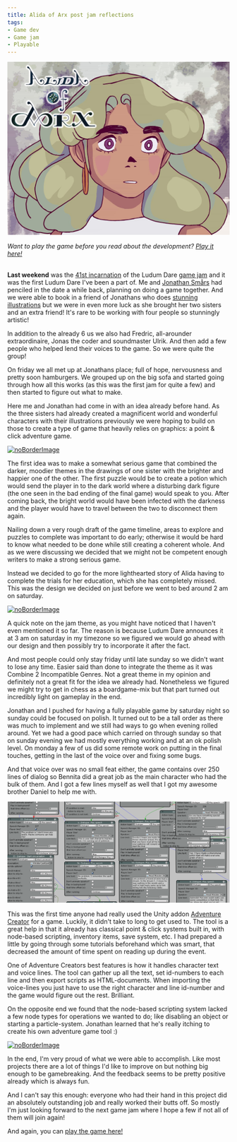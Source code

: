 ```yaml
---
title: Alida of Arx post jam reflections
tags:
- Game dev
- Game jam
- Playable
---
```


[![noBorderImage](/images/AlidaOfArx_Screenshot0.jpg)](/images/AlidaOfArx_Screenshot0.jpg)

*Want to play the game before you read about the development? [Play it here!](http://www.jsmars.com/misc/alidaofarx/)*
<br>
<br>

**Last weekend** was the [41st incarnation](https://ldjam.com/) of the Ludum Dare [game jam](https://en.wikipedia.org/wiki/Game_jam) and it was the first Ludum Dare I've been a part of. Me and [Jonathan Smårs](https://twitter.com/jsmars) had penciled in the date a while back, planning on doing a game together. And we were able to book in a friend of Jonathans who does [stunning illustrations](https://www.instagram.com/serwaa/) but we were in even more luck as she brought her two sisters and an extra friend! It's rare to be working with four people so stunningly artistic!

In addition to the already 6 us we also had Fredric, all-arounder extraordinaire, Jonas the coder and soundmaster Ulrik. And then add a few people who helped lend their voices to the game. So we were quite the group!

On friday we all met up at Jonathans place; full of hope, nervousness and pretty soon hamburgers. We grouped up on the big sofa and started going through how all this works (as this was the first jam for quite a few) and then started to figure out what to make.

Here me and Jonathan had come in with an idea already before hand. As the three sisters had already created a magnificent world and wonderful characters with their illustrations previously we were hoping to build on those to create a type of game that heavily relies on graphics: a point & click adventure game.

[![noBorderImage](/images/AlidaOfArx_Screenshot1.png)](/images/AlidaOfArx_Screenshot1.png)

The first idea was to make a somewhat serious game that combined the darker, moodier themes in the drawings of one sister with the brighter and happier one of the other. The first puzzle would be to create a potion which would send the player in to the dark world where a disturbing dark figure (the one seen in the bad ending of the final game) would speak to you. After coming back, the bright world would have been infected with the darkness and the player would have to travel between the two to disconnect them again.

Nailing down a very rough draft of the game timeline, areas to explore and puzzles to complete was important to do early; otherwise it would be hard to know what needed to be done while still creating a coherent whole. And as we were discussing we decided that we might not be competent enough writers to make a strong serious game.

Instead we decided to go for the more lighthearted story of Alida having to complete the trials for her education, which she has completely missed. This was the design we decided on just before we went to bed around 2 am on saturday.

[![noBorderImage](/images/AlidaOfArx_Screenshot3.png)](/images/AlidaOfArx_Screenshot3.png)

A quick note on the jam theme, as you might have noticed that I haven't even mentioned it so far. The reason is because Ludum Dare announces it at 3 am on saturday in my timezone so we figured we would go ahead with our design and then possibly try to incorporate it after the fact.

And most people could only stay friday until late sunday so we didn't want to lose any time. Easier said than done to integrate the theme as it was Combine 2 Incompatible Genres. Not a great theme in my opinion and definitely not a great fit for the idea we already had. Nonetheless we figured we might try to get in chess as a boardgame-mix but that part turned out incredibly light on gameplay in the end.

Jonathan and I pushed for having a fully playable game by saturday night so sunday could be focused on polish. It turned out to be a tall order as there was much to implement and we still had ways to go when evening rolled around. Yet we had a good pace which carried on through sunday so that on sunday evening we had mostly everything working and at an ok polish level. On monday a few of us did some remote work on putting in the final touches, getting in the last of the voice over and fixing some bugs.

And that voice over was no small feat either, the game contains over 250 lines of dialog so Bennita did a great job as the main character who had the bulk of them. And I got a few lines myself as well that I got my awesome brother Daniel to help me with. 

[![noBorderImage](/images/AlidaOfArx_dev_screenshot.png)](/images/AlidaOfArx_dev_screenshot.png)

This was the first time anyone had really used the Unity addon [Adventure Creator](https://www.adventurecreator.org/) for a game. Luckily, it didn't take to long to get used to. The tool is a great help in that it already has classical point & click systems built in, with node-based scripting, inventory items, save system, etc. I had prepared a little by going through some tutorials beforehand which was smart, that decreased the amount of time spent on reading up during the event.

One of Adventure Creators best features is how it handles character text and voice lines. The tool can gather up all the text, set id-numbers to each line and then export scripts as HTML-documents. When importing the voice-lines you just have to use the right character and line id-number and the game would figure out the rest. Brilliant.

On the opposite end we found that the node-based scripting system lacked a few node types for operations we wanted to do; like disabling an object or starting a particle-system. Jonathan learned that he's really itching to create his own adventure game tool :)

[![noBorderImage](/images/AlidaOfArx_Screenshot4.png)](/images/AlidaOfArx_Screenshot4.png)

In the end, I'm very proud of what we were able to accomplish. Like most projects there are a lot of things I'd like to improve on but nothing big enough to be gamebreaking. And the feedback seems to be pretty positive already which is always fun.

And I can't say this enough: everyone who had their hand in this project did an absolutely outstanding job and really worked their butts off. So mostly I'm just looking forward to the next game jam where I hope a few if not all of them will join again!


And again, you can [play the game here!](http://www.jsmars.com/misc/alidaofarx/)